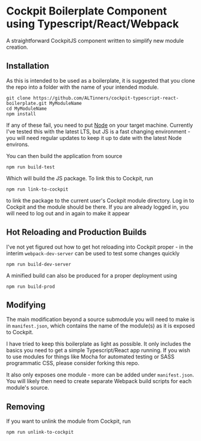 # Cockpit Boilerplate Component using Typescript/React/Webpack

A straightforward CockpitJS component written to simplify new module creation. 

## Installation

As this is intended to be used as a boilerplate, it is suggested that you clone the repo into a folder with the name of your intended module. 

```
git clone https://github.com/ALTinners/cockpit-typescript-react-boilerplate.git MyModuleName
cd MyModuleName
npm install
```

If any of these fail, you need to put [Node](https://nodejs.org/en/download/) on your target machine. Currently I've tested this with the latest LTS, but JS is a fast changing environment - you will need regular updates to keep it up to date with the latest Node environs. 

You can then build the application from source 
```
npm run build-test
```

Which will build the JS package. To link this to Cockpit, run

```
npm run link-to-cockpit
```

to link the package to the current user's Cockpit module directory. Log in to Cockpit and the module should be there. If you are already logged in, you will need to log out and in again to make it appear

## Hot Reloading and Production Builds

I've not yet figured out how to get hot reloading into Cockpit proper - in the interim `webpack-dev-server` can be used to test some changes quickly

```
npm run build-dev-server
```

A minified build can also be produced for a proper deployment using

```
npm run build-prod
```

## Modifying

The main modification beyond a source submodule you will need to make is in `manifest.json`, which contains the name of the module(s) as it is exposed to Cockpit.

I have tried to keep this boilerplate as light as possible. It only includes the basics you need to get a simple Typescript/React app running. If you wish to use modules for things like Mocha for automated testing or SASS programmatic CSS, please consider forking this repo. 

It also only exposes one module - more can be added under `manifest.json`. You will likely then need to create separate Webpack build scripts for each module's source. 

## Removing

If you want to unlink the module from Cockpit, run

```
npm run unlink-to-cockpit
```